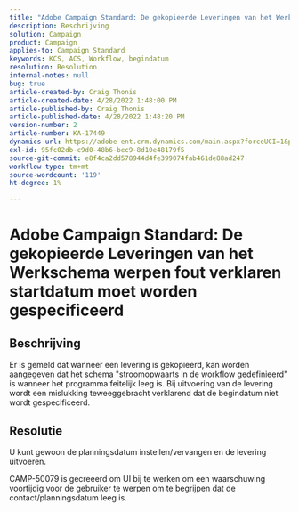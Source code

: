 ```yaml
---
title: "Adobe Campaign Standard: De gekopieerde Leveringen van het Werkschema werpen fout die verklaren begindatum moet worden gespecificeerd"
description: Beschrijving
solution: Campaign
product: Campaign
applies-to: Campaign Standard
keywords: KCS, ACS, Workflow, begindatum
resolution: Resolution
internal-notes: null
bug: true
article-created-by: Craig Thonis
article-created-date: 4/28/2022 1:48:00 PM
article-published-by: Craig Thonis
article-published-date: 4/28/2022 1:48:20 PM
version-number: 2
article-number: KA-17449
dynamics-url: https://adobe-ent.crm.dynamics.com/main.aspx?forceUCI=1&pagetype=entityrecord&etn=knowledgearticle&id=eb2b27cf-f9c6-ec11-a7b6-0022480a10ee
exl-id: 95fc02db-c9d0-48b6-bec9-8d10e48179f5
source-git-commit: e8f4ca2dd578944d4fe399074fab461de88ad247
workflow-type: tm+mt
source-wordcount: '119'
ht-degree: 1%

---
```


# Adobe Campaign Standard: De gekopieerde Leveringen van het Werkschema werpen fout verklaren startdatum moet worden gespecificeerd

## Beschrijving


Er is gemeld dat wanneer een levering is gekopieerd, kan worden aangegeven dat het schema &quot;stroomopwaarts in de workflow gedefinieerd&quot; is wanneer het programma feitelijk leeg is. Bij uitvoering van de levering wordt een mislukking teweeggebracht verklarend dat de begindatum niet wordt gespecificeerd.


## Resolutie


U kunt gewoon de planningsdatum instellen/vervangen en de levering uitvoeren.

CAMP-50079 is gecreeerd om UI bij te werken om een waarschuwing voortijdig voor de gebruiker te werpen om te begrijpen dat de contact/planningsdatum leeg is.

